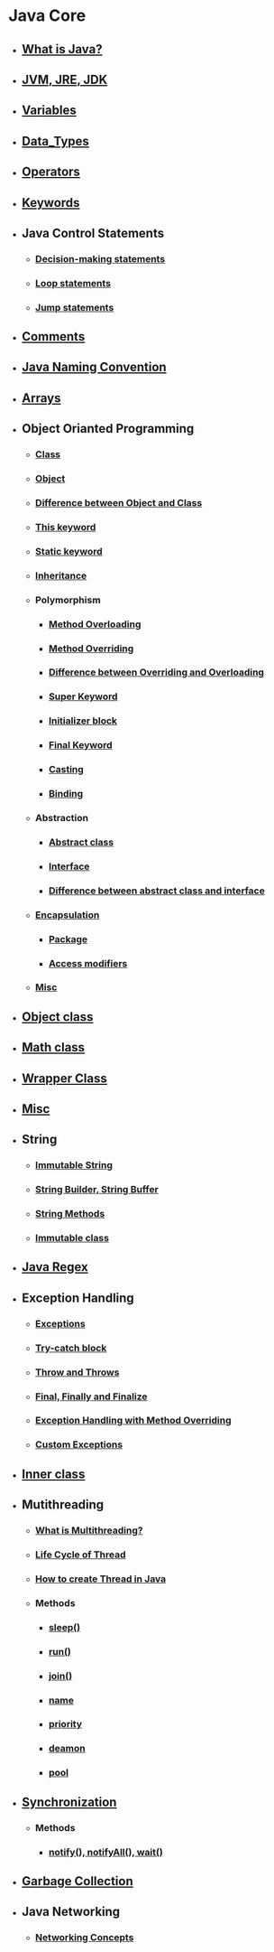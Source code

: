 # Java Core
- ## [What is Java?](What_is_Java/README.md)
 
- ## [JVM, JRE, JDK](JVM_JRE_JDK/README.md)

- ## [Variables](Variables/README.md)

- ## [Data_Types](Data_Types/README.md)

- ## [Operators](Operators/README.md)

- ## [Keywords](Keywords/README.md)

- ## Java Control Statements
   - ### [Decision-making statements](Control_Statements/Decision_Making_Statements/README.md)
   - ### [Loop statements](Control_Statements/Loop_Statements/README.md)
   - ### [Jump statements](Control_Statements/Jump_Statements/README.md) 

- ## [Comments](Comments/README.md)
 
- ## [Java Naming Convention](Convention/README.md)

- ## [Arrays](Arrays/README.md)

- ## Object Orianted Programming
   - ### [Class](OOP/Class/README.md)
   - ### [Object](OOP/Object/README.md)
   - ### [Difference between Object and Class](OOP/Difference/README.md)
   - ### [This keyword](OOP/This_Keyword/README.md)
   - ### [Static keyword](OOP/Static/README.md)
   - ### [Inheritance](OOP/Inheritance/README.md)
   - ### Polymorphism
     - ### [Method Overloading](Polymorphism/Method_Overloading//README.md)
     - ### [Method Overriding](Polymorphism/Method_Overriding/README.md)
     - ### [Difference between Overriding and Overloading](Polymorphism/Difference/README.md)
     - ### [Super Keyword](Polymorphism/Super_Keyword/README.md)
     - ### [Initializer block](Polymorphism/Initializer_Block/README.md)
     - ### [Final Keyword](Polymorphism/Final_Keyword/README.md)
     - ### [Casting](Polymorphism/Casting/README.md)
     - ### [Binding](Polymorphism/Binding/README.md)

   - ### Abstraction
     - ### [Abstract class](OOP/Abstraction/Abstract_Class/README.md)
     - ### [Interface](OOP/Abstraction/Interface/README.md)
     - ### [Difference between abstract class and interface](OOP/Abstraction/Difference/README.md)
   
   - ### [Encapsulation](OOP/Encapsulation/Encapsulation/README.md)
     - ### [Package](OOP/Encapsulation/Package/README.md)
     - ### [Access modifiers](OOP/Encapsulation/Access_Modifiers/README.md)
   - ### [Misc](OOP/Misc/README.md)

- ## [Object class](Object_Class/README.md)
- ## [Math class](Math/README.md)
- ## [Wrapper Class](Wrapper_Class/README.md)
- ## [Misc](Misc/README.md)

- ## String
   - ### [Immutable String](String/Immutable_String/README.md)
   - ### [String Builder, String Buffer](String/Builder/README.md)
   - ### [String Methods](String/Methods/README.md)
   - ### [Immutable class](String/Buffer/README.md)
- ## [Java Regex](Regex/README.md)

- ## Exception Handling
   - ### [Exceptions](Exception/Exceptions/README.md)
   - ### [Try-catch block](Exception/Try_catch/README.md)
   - ### [Throw and Throws](Exception/Throw/README.md)
   - ### [Final, Finally and Finalize](Exception/fff/README.md)
   - ### [Exception Handling with Method Overriding](Exception/Overriding/README.md)
   - ### [Custom Exceptions](Exception/Custom/README.md)
- ## [Inner class](Inner_class/README.md)

- ## Mutithreading
   - ### [What is Multithreading?](Multithreading/What_is_multithreading/README.md)
   - ### [Life Cycle of Thread](Multithreading/Cycle/README.md)
   - ### [How to create Thread in Java](Multithreading/Create/README.md)
   - ### Methods
     - ### [sleep()](Multithreading/Methods/Sleep/README.md)
     - ### [run()](Multithreading/Methods/Run/README.md)
     - ### [join()](Multithreading/Methods/Join/README.md)
     - ### [name](Multithreading/Methods/Name/README.md)
     - ### [priority](Multithreading/Priority/README.md)
     - ### [deamon](Multithreading/Deamon/README.md)
     - ### [pool](Multithreading/Pool/README.md)
- ## [Synchronization](Synchronization/README.md)
   - ### Methods
     - ### [notify(), notifyAll(), wait()](Synchronization/Methods/README.md)
- ## [Garbage Collection](GC/README.md)

- ## Java Networking
   - ### [Networking Concepts](Network/Consept/README.md)
